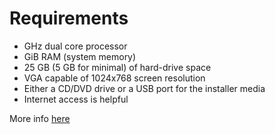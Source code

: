 # Requirements

* GHz dual core processor
* GiB RAM (system memory)
* 25 GB (5 GB for minimal) of hard-drive space
* VGA capable of 1024x768 screen resolution
* Either a CD/DVD drive or a USB port for the installer media
* Internet access is helpful

More info [here](https://help.ubuntu.com/community/Installation/SystemRequirements)